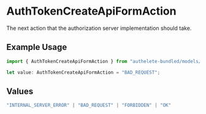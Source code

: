 # AuthTokenCreateApiFormAction

The next action that the authorization server implementation should take.

## Example Usage

```typescript
import { AuthTokenCreateApiFormAction } from "authelete-bundled/models/operations";

let value: AuthTokenCreateApiFormAction = "BAD_REQUEST";
```

## Values

```typescript
"INTERNAL_SERVER_ERROR" | "BAD_REQUEST" | "FORBIDDEN" | "OK"
```